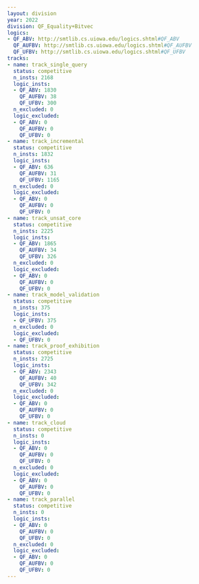 ```yaml
---
layout: division
year: 2022
division: QF_Equality+Bitvec
logics: 
- QF_ABV: http://smtlib.cs.uiowa.edu/logics.shtml#QF_ABV
  QF_AUFBV: http://smtlib.cs.uiowa.edu/logics.shtml#QF_AUFBV
  QF_UFBV: http://smtlib.cs.uiowa.edu/logics.shtml#QF_UFBV
tracks:
- name: track_single_query
  status: competitive
  n_insts: 2168
  logic_insts:
  - QF_ABV: 1830
    QF_AUFBV: 38
    QF_UFBV: 300
  n_excluded: 0
  logic_excluded:
  - QF_ABV: 0
    QF_AUFBV: 0
    QF_UFBV: 0
- name: track_incremental
  status: competitive
  n_insts: 1832
  logic_insts:
  - QF_ABV: 636
    QF_AUFBV: 31
    QF_UFBV: 1165
  n_excluded: 0
  logic_excluded:
  - QF_ABV: 0
    QF_AUFBV: 0
    QF_UFBV: 0
- name: track_unsat_core
  status: competitive
  n_insts: 2225
  logic_insts:
  - QF_ABV: 1865
    QF_AUFBV: 34
    QF_UFBV: 326
  n_excluded: 0
  logic_excluded:
  - QF_ABV: 0
    QF_AUFBV: 0
    QF_UFBV: 0
- name: track_model_validation
  status: competitive
  n_insts: 375
  logic_insts:
  - QF_UFBV: 375
  n_excluded: 0
  logic_excluded:
  - QF_UFBV: 0
- name: track_proof_exhibition
  status: competitive
  n_insts: 2725
  logic_insts:
  - QF_ABV: 2343
    QF_AUFBV: 40
    QF_UFBV: 342
  n_excluded: 0
  logic_excluded:
  - QF_ABV: 0
    QF_AUFBV: 0
    QF_UFBV: 0
- name: track_cloud
  status: competitive
  n_insts: 0
  logic_insts:
  - QF_ABV: 0
    QF_AUFBV: 0
    QF_UFBV: 0
  n_excluded: 0
  logic_excluded:
  - QF_ABV: 0
    QF_AUFBV: 0
    QF_UFBV: 0
- name: track_parallel
  status: competitive
  n_insts: 0
  logic_insts:
  - QF_ABV: 0
    QF_AUFBV: 0
    QF_UFBV: 0
  n_excluded: 0
  logic_excluded:
  - QF_ABV: 0
    QF_AUFBV: 0
    QF_UFBV: 0
---
```


